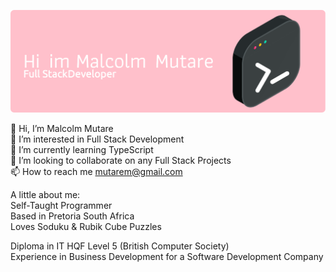 ![Header](./github-header-image.png)

 👋 Hi, I’m Malcolm Mutare <br/>
 👀 I’m interested in Full Stack Development<br/>
 🌱 I’m currently learning TypeScript<br/>
 💞️ I’m looking to collaborate on any Full Stack Projects<br/>
 📫 How to reach me mutarem@gmail.com<br/>

A little about me:<br/>
Self-Taught Programmer<br/>
Based in Pretoria South Africa<br/>
Loves Soduku & Rubik Cube Puzzles<br/>

Diploma in IT HQF Level 5 (British Computer Society)<br/>
Experience in Business Development for a Software Development Company
